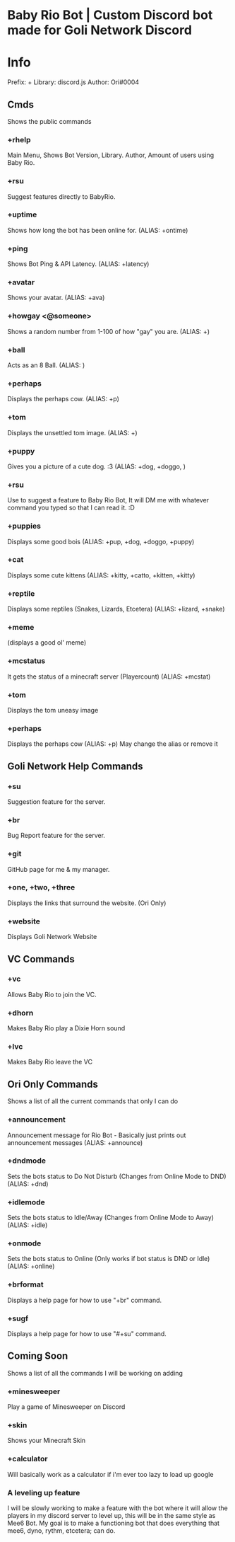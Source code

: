 # Baby Rio Bot | Custom Discord bot made for Goli Network Discord

# Info
Prefix: +
Library: discord.js
Author: Ori#0004

## Cmds
Shows the public commands
### +rhelp
Main Menu, Shows Bot Version, Library. Author, Amount of users using Baby Rio.
### +rsu
Suggest features directly to BabyRio.
### +uptime
Shows how long the bot has been online for. (ALIAS: +ontime)
### +ping
Shows Bot Ping & API Latency. (ALIAS: +latency)
### +avatar
Shows your avatar. (ALIAS: +ava)
### +howgay <@someone>
Shows a random number from 1-100 of how "gay" you are. (ALIAS: +)
###  +ball
Acts as an 8 Ball. (ALIAS: <NONE>)
### +perhaps
Displays the perhaps cow. (ALIAS: +p)
### +tom
Displays the unsettled tom image. (ALIAS: +<NONE>)
### +puppy
Gives you a picture of a cute dog. :3 (ALIAS: +dog, +doggo, )
### +rsu
Use to suggest a feature to Baby Rio Bot, It will DM me with whatever command you typed so that I can read it. :D
### +puppies
Displays some good bois (ALIAS: +pup, +dog, +doggo, +puppy)
### +cat
Displays some cute kittens (ALIAS: +kitty, +catto, +kitten, +kitty)
### +reptile
Displays some reptiles (Snakes, Lizards, Etcetera) (ALIAS: +lizard, +snake)
### +meme
(displays a good ol' meme)
### +mcstatus <mc-server-ip>
It gets the status of a minecraft server (Playercount) (ALIAS: +mcstat)
### +tom
Displays the tom uneasy image
### +perhaps
Displays the perhaps cow (ALIAS: +p)
May change the alias or remove it
  
## Goli Network Help Commands
### +su
Suggestion feature for the server.
### +br
Bug Report feature for the server.
### +git
GitHub page for me & my manager.
### +one, +two, +three
Displays the links that surround the website. (Ori Only)
### +website
Displays Goli Network Website


## VC Commands
### +vc
Allows Baby Rio to join the VC.
### +dhorn
Makes Baby Rio play a Dixie Horn sound
### +lvc
Makes Baby Rio leave the VC

## Ori Only Commands
Shows a list of all the current commands that only I can do
### +announcement
Announcement message for Rio Bot - Basically just prints out announcement messages (ALIAS: +announce)
### +dndmode
Sets the bots status to Do Not Disturb (Changes from Online Mode to DND) (ALIAS: +dnd)
### +idlemode
Sets the bots status to Idle/Away (Changes from Online Mode to Away) (ALIAS: +idle)
### +onmode
Sets the bots status to Online (Only works if bot status is DND or Idle) (ALIAS: +online)
### +brformat
Displays a help page for how to use "+br" command.
### +sugf
Displays a help page for how to use "#+su" command.


## Coming Soon
Shows a list of all the commands I will be working on adding
### +minesweeper
Play a game of Minesweeper on Discord
### +skin
Shows your Minecraft Skin
### +calculator
Will basically work as a calculator if i'm ever too lazy to load up google

### A leveling up feature
I will be slowly working to make a feature with the bot where it will allow the players in my discord server to level up, this will be in the same style as Mee6 Bot. My goal is to make a functioning bot that does everything that mee6, dyno, rythm, etcetera; can do.
